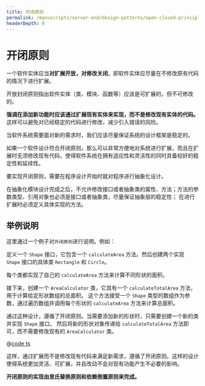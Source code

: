 ```yaml
---
title: 开闭原则
permalink: /manuscripts/server-end/design-patterns/open-closed-principle.html
headerDepth: 0
---
```


# 开闭原则

一个软件实体应当**对扩展开放，对修改关闭**。即软件实体应尽量在不修改原有代码的情况下进行扩展。

开放封闭原则指出软件实体（类、模块、函数等）应该是可扩展的，但不可修改的。

**强调在添加新功能时应该通过扩展现有实体来实现，而不是修改现有实体的代码。** 这样可以避免对已经稳定的代码进行修改，减少引入错误的风险。

当软件系统需要面对新的需求时，我们应该尽量保证系统的设计框架是稳定的。

如果一个软件设计符合开闭原则，那么可以非常方便地对系统进行扩展，而且在扩展时无须修改现有代码，使得软件系统在拥有适应性和灵活性的同时具备较好的稳定性和延续性。

要实现开闭原则，需要在程序设计开始时就对程序进行抽象化设计。

在抽象化模块设计完成之后，不允许修改接口或者抽象类的属性、方法；方法的参数类型、引用对象也必须是接口或者抽象类，尽量保证抽象层的稳定性；
在进行扩展时必须定义具体实现的方法。

## 举例说明

这里通过一个例子对`开闭原则`进行说明。例如：

定义一个 `Shape` 接口，它包含一个 `calculateArea` 方法。然后创建两个实现 `Shape` 接口的具体类 `Rectangle` 和 `Circle`。

每个类都实现了自己的 `calculateArea` 方法来计算不同形状的面积。

接下来，创建一个 `AreaCalculator` 类，它具有一个 `calculateTotalArea` 方法，用于计算给定形状数组的总面积。
这个方法接受一个 `Shape` 类型的数组作为参数，通过遍历数组并调用每个形状的 `calculateArea` 方法来计算总面积。

通过这种设计，遵循了开闭原则。当需要添加新的形状时，只需要创建一个新的类并实现 `Shape` 接口，
然后将新的形状对象传递给 `calculateTotalArea` 方法即可，而不需要修改现有的 `AreaCalculator` 类。

@[code ts](@code/design-patterns/ocp-demo.ts)

这样，通过扩展而不是修改现有代码来满足新需求，遵循了开闭原则。这样的设计使得系统更加灵活、可扩展，并且改动不会对现有功能产生不必要的影响。

**开闭原则的实现由里氏替换原则和依赖倒置原则来完成。**
